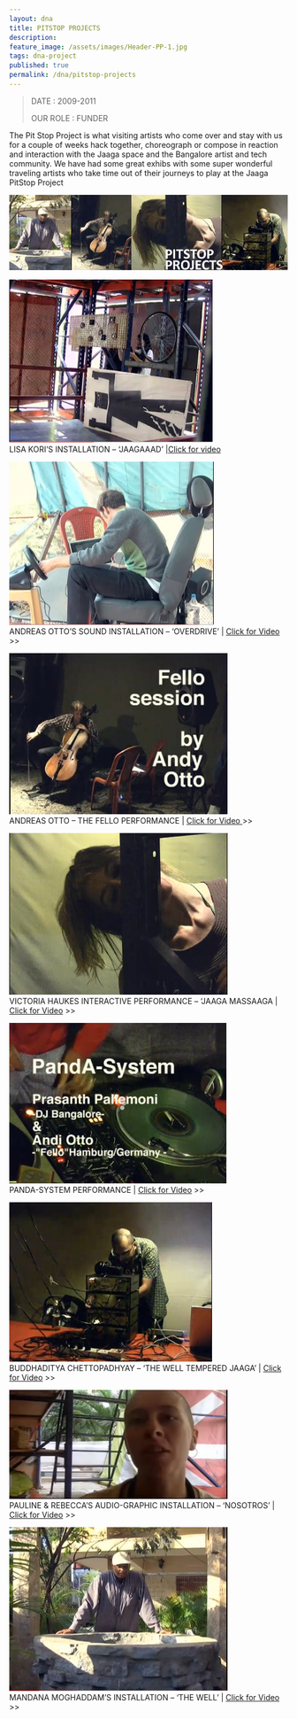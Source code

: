 ```yaml
---
layout: dna
title: PITSTOP PROJECTS
description:
feature_image: /assets/images/Header-PP-1.jpg
tags: dna-project
published: true
permalink: /dna/pitstop-projects
---
```


<div class="kg-card-markdown"><blockquote>
<p>DATE : 2009-2011</p>
<p>OUR ROLE : FUNDER</p>
</blockquote>
<p>The Pit Stop Project is what visiting artists who come over and stay with us for a couple of weeks hack together, choreograph or compose in reaction and interaction with the Jaaga space and the Bangalore artist and tech community. We have had some great exhibs with some super wonderful traveling artists who take time out of their journeys to play at the Jaaga PitStop Project</p>
<p><img src="/assets/images/Header-PP.jpg" alt="Header-PP"></p>
<p><img src="/assets/images/PS_Jaagaad.jpg" alt="PS_Jaagaad"><br>
LISA KORI’S INSTALLATION – ‘JAAGAAAD’ |<a href="https://www.youtube.com/watch?v=G3xRLi37oqU&amp;feature=youtu.be">Click for video</a></p>
<p><img src="/assets/images/PS_Overdrive.jpg" alt="PS_Overdrive"><br>
ANDREAS OTTO’S SOUND INSTALLATION – ‘OVERDRIVE’ | <a href="https://www.youtube.com/watch?v=29mvNAp6Nqo&amp;feature=youtu.be">Click for Video</a> &gt;&gt;</p>
<p><img src="/assets/images/PS_CelloFello.jpg" alt="PS_CelloFello"><br>
ANDREAS OTTO – THE FELLO PERFORMANCE | <a href="https://www.youtube.com/watch?v=EsVx1D0LeY0&amp;feature=youtu.be">Click for Video </a>&gt;&gt;</p>
<p><img src="/assets/images/PS_Massaga.jpg" alt="PS_Massaga"><br>
VICTORIA HAUKES INTERACTIVE PERFORMANCE – ‘JAAGA MASSAAGA | <a href="https://www.youtube.com/watch?v=UO59gMcvzTY&amp;feature=youtu.be">Click for Video</a> &gt;&gt;</p>
<p><img src="/assets/images/PS_Panda.jpg" alt="PS_Panda"><br>
PANDA-SYSTEM PERFORMANCE | <a href="https://www.youtube.com/watch?v=859gPe0eVZU&amp;feature=youtu.be">Click for Video</a> &gt;&gt;</p>
<p><img src="/assets/images/PS_Tempered.jpg" alt="PS_Tempered"><br>
BUDDHADITYA CHETTOPADHYAY – ‘THE WELL TEMPERED JAAGA’ | <a href="https://www.youtube.com/watch?v=I-Hn5QJyG84&amp;feature=youtu.be">Click for Video</a> &gt;&gt;</p>
<p><img src="/assets/images/PS_Nostros.jpg" alt="PS_Nostros"><br>
PAULINE &amp; REBECCA’S AUDIO-GRAPHIC INSTALLATION – ‘NOSOTROS’ | <a href="https://www.youtube.com/watch?v=M3Ap6FED2gM&amp;feature=youtu.be">Click for Video</a> &gt;&gt;</p>
<p><img src="/assets/images/PS_Well.jpg" alt="PS_Well"><br>
MANDANA MOGHADDAM’S INSTALLATION – ‘THE WELL’ | <a href="https://www.youtube.com/watch?v=U4RT2j2RpaI&amp;feature=youtu.be">Click for Video</a> &gt;&gt;</p>
</div>